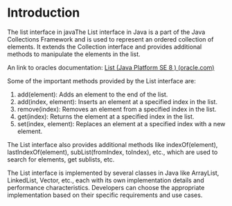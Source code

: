 # Introduction 
The list interface in javaThe List interface in Java is a part of the Java Collections Framework and is used to represent an ordered collection of elements. It extends the Collection interface and provides additional methods to manipulate the elements in the list.

An link to oracles documentation: [List (Java Platform SE 8 ) (oracle.com)](https://docs.oracle.com/javase/8/docs/api/java/util/List.html)

Some of the important methods provided by the List interface are:

1. add(element): Adds an element to the end of the list.
2. add(index, element): Inserts an element at a specified index in the list.
3. remove(index): Removes an element from a specified index in the list.
4. get(index): Returns the element at a specified index in the list.
5. set(index, element): Replaces an element at a specified index with a new element.

The List interface also provides additional methods like indexOf(element), lastIndexOf(element), subList(fromIndex, toIndex), etc., which are used to search for elements, get sublists, etc.

The List interface is implemented by several classes in Java like ArrayList, LinkedList, Vector, etc., each with its own implementation details and performance characteristics. Developers can choose the appropriate implementation based on their specific requirements and use cases. 






